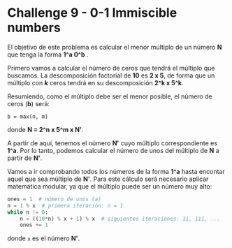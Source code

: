 # Challenge 9 - 0-1 Immiscible numbers

El objetivo de este problema es calcular el menor múltiplo de un número **N**
que tenga la forma **1^a 0^b** .

Primero vamos a calcular el número de ceros que tendrá el múltiplo que buscamos.
La descomposición factorial de **10** es **2 x 5**, de forma que un múltiplo con
***k*** ceros tendrá en su descomposición **2^k x 5^k**.

Resumiendo, como el múltiplo debe ser el menor posible, el número de ceros (**b**) será:
```
b = max(n, m)
```
donde **N = 2^n x 5^m x N'**.

A partir de aquí, tenemos el número **N'** cuyo múltiplo correspondiente es **1^a**.
Por lo tanto, podemos calcular el número de unos del múltiplo de **N** a partir de **N'**.

Vamos a ir comprobando todos los números de la forma **1^a** hasta encontar aquel
que sea múltiplo de **N'**. Para este cálculo será necesario aplicar matemática
modular, ya que el múltiplo puede ser un número muy alto:

``` python
ones = 1  # número de unos (a)
n = 1 % x  # primera iteración: n = 1
while n != 0:
    n = ((10*n) % x + 1) % x  # siguientes iteraciones: 11, 111, ...
    ones += 1
```
donde `x` es el número **N'**.
